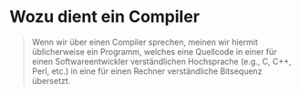 # Wozu dient ein Compiler
> Wenn wir über einen Compiler sprechen, meinen wir hiermit üblicherweise ein Programm, welches eine Quellcode in einer für einen Softwareentwickler verständlichen Hochsprache (e.g., C, C++, Perl, etc.) in eine für einen Rechner verständliche Bitsequenz übersetzt. 